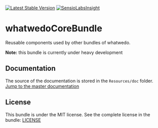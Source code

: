 [![Latest Stable Version](https://poser.pugx.org/whatwedo/core-bundle/v/stable)](https://packagist.org/packages/whatwedo/core-bundle)
[![SensioLabsInsight](https://insight.sensiolabs.com/projects/f4e32125-7f5b-4071-9a6e-9296c1f6acf7/mini.png)](https://insight.sensiolabs.com/projects/f4e32125-7f5b-4071-9a6e-9296c1f6acf7)

# whatwedoCoreBundle

Reusable components used by other bundles of whatwedo.

**Note:** this bundle is currently under heavy development


## Documentation

The source of the documentation is stored in the `Resources/doc` folder. [Jump to the master documentation](Resources/doc/index.md)


## License

This bundle is under the MIT license. See the complete license in the bundle: [LICENSE](LICENSE)

